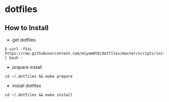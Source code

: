 # dotfiles

## How to Install

- get dotfiles

```
$ curl -fSsL https://raw.githubusercontent.com/m1yam0t0/dotfiles/master/scripts/init.sh | bash -
```

- prepare install

```
cd ~/.dotfiles && make prepare
```

- install dotfiles

```
cd ~/.dotfiles && make install
```
